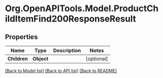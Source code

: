 # Org.OpenAPITools.Model.ProductChildItemFind200ResponseResult

## Properties

Name | Type | Description | Notes
------------ | ------------- | ------------- | -------------
**Children** | **Object** |  | [optional] 

[[Back to Model list]](../README.md#documentation-for-models) [[Back to API list]](../README.md#documentation-for-api-endpoints) [[Back to README]](../README.md)

